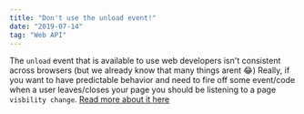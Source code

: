 ```yaml
---
title: "Don't use the unload event!"
date: "2019-07-14"
tag: "Web API"
---
```


The `unload` event that is available to use web developers isn't consistent across browsers (but we already know that many things arent 😂)
Really, if you want to have predictable behavior and need to fire off some event/code when a user leaves/closes your page 
you should be listening to a page `visbility change`. [Read more about it here](https://developers.google.com/web/updates/2018/07/page-lifecycle-api#the-unload-event)
